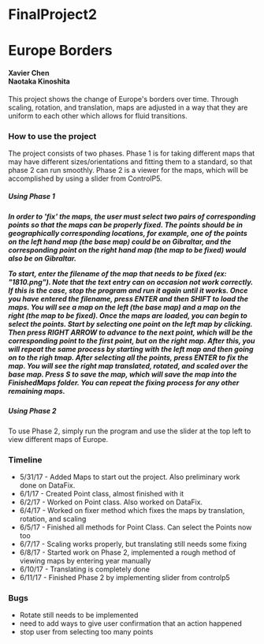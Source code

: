 # FinalProject2
<h1>Europe Borders</h1>

<h4>Xavier Chen<br>Naotaka Kinoshita</h4>

<p>
This project shows the change of Europe's borders over time. Through scaling, rotation, and translation, maps are adjusted in a way that they are uniform to each other which allows for fluid transitions.
</p>

<h3> How to use the project</h3>
<p>
The project consists of two phases. Phase 1 is for taking different maps that may have different sizes/orientations and fitting them to a standard, so that phase 2 can run smoothly. Phase 2 is a viewer for the maps, which will be accomplished by using a slider from ControlP5.
</p>

<h5> Using Phase 1 <h5>
<p>
In order to 'fix' the maps, the user must select two pairs of corresponding points so that the maps can be properly fixed. The points should be in geographically corresponding locations, for example, one of the points on the left hand map (the base map) could be on Gibraltar, and the corresponding point on the right hand map (the map to be fixed) would also be on Gibraltar. 
</p>

<p>
To start, enter the filename of the map that needs to be fixed (ex: "1810.png"). Note that the text entry can on occasion not work correctly. If this is the case, stop the program and run it again until it works. Once you have entered the filename, press ENTER and then SHIFT to load the maps. You will see a map on the left (the base map) and a map on the right (the map to be fixed). Once the maps are loaded, you can begin to select the points. Start by selecting one point on the left map by clicking. Then press RIGHT ARROW to advance to the next point, which will be the corresponding point to the first point, but on the right map. After this, you will repeat the same process by starting with the left map and then going on to the righ tmap. After selecting all the points, press ENTER to fix the map. You will see the right map translated, rotated, and scaled over the base map. Press S to save the map, which will save the map into the FinishedMaps folder. You can repeat the fixing process for any other remaining maps.
</p>

<h5> Using Phase 2 </h5>
<p>
To use Phase 2, simply run the program and use the slider at the top left to view different maps of Europe.
</p>

<h3> Timeline </h3>
  <ul>
    <li> 5/31/17 - Added Maps to start out the project. Also preliminary work done on DataFix. </li>
    <li> 6/1/17 - Created Point class, almost finished with it </li>
    <li> 6/2/17 - Worked on Point class. Also worked on DataFix. </li>
    <li> 6/4/17 - Worked on fixer method which fixes the maps by translation, rotation, and scaling </li>
    <li> 6/5/17 - Finished all methods for Point Class. Can select the Points now too </li>
    <li> 6/7/17 - Scaling works properly, but translating still needs some fixing</li>
    <li> 6/8/17 - Started work on Phase 2, implemented a rough method of viewing maps by entering year manually</li>
    <li> 6/10/17 - Translating is completely done</li>
    <li> 6/11/17 - Finished Phase 2 by implementing slider from controlp5</li>
  </ul>


<h3>Bugs</h3>
  <ul>
    <li>Rotate still needs to be implemented</li>
    <li>need to add ways to give user confirmation that an action happened</li>
    <li>stop user from selecting too many points</li>
  </ul>

